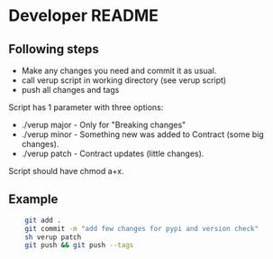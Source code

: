 # Developer README

## Following steps

*   Make any changes you need and commit it as usual.
*   call verup script in working directory (see verup script)
*   push all changes and tags

Script has 1 parameter with three options:

*   ./verup major - Only for "Breaking changes"
*   ./verup minor - Something new was added to Contract (some big changes).
*   ./verup patch - Contract updates (little changes).

Script should have chmod a+x.

## Example

```bash
    git add .
    git commit -m "add few changes for pypi and version check"
    sh verup patch
    git push && git push --tags
```
